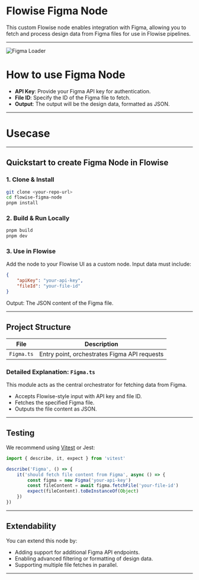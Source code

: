 # Flowise Figma Node

This custom Flowise node enables integration with Figma, allowing you to fetch and process design data from Figma files for use in Flowise pipelines.

---

![Figma Loader](figma.svg)

# How to use Figma Node

-   **API Key**: Provide your Figma API key for authentication.
-   **File ID**: Specify the ID of the Figma file to fetch.
-   **Output**: The output will be the design data, formatted as JSON.

---

# Usecase

---

## Quickstart to create Figma Node in Flowise

### 1. Clone & Install

```bash
git clone <your-repo-url>
cd flowise-figma-node
pnpm install
```

### 2. Build & Run Locally

```bash
pnpm build
pnpm dev
```

### 3. Use in Flowise

Add the node to your Flowise UI as a custom node. Input data must include:

```json
{
    "apiKey": "your-api-key",
    "fileId": "your-file-id"
}
```

Output: The JSON content of the Figma file.

---

## Project Structure

| File       | Description                                  |
| ---------- | -------------------------------------------- |
| `Figma.ts` | Entry point, orchestrates Figma API requests |

### Detailed Explanation: `Figma.ts`

This module acts as the central orchestrator for fetching data from Figma.

-   Accepts Flowise-style input with API key and file ID.
-   Fetches the specified Figma file.
-   Outputs the file content as JSON.

---

## Testing

We recommend using [Vitest](https://vitest.dev/) or Jest:

```ts
import { describe, it, expect } from 'vitest'

describe('Figma', () => {
    it('should fetch file content from Figma', async () => {
        const figma = new Figma('your-api-key')
        const fileContent = await figma.fetchFile('your-file-id')
        expect(fileContent).toBeInstanceOf(Object)
    })
})
```

---

## Extendability

You can extend this node by:

-   Adding support for additional Figma API endpoints.
-   Enabling advanced filtering or formatting of design data.
-   Supporting multiple file fetches in parallel.

---

